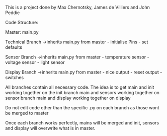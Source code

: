 This is a project done by Max Chernotsky, James de Villiers and John Peddie

Code Structure:

Master: main.py

Technical Branch ->inherits main.py from master
	- initialise Pins
	- set defaults

Sensor Branch ->inherits main.py from master
	- temperature sensor
	- voltage sensor
	- light sensor

Display Branch ->inherits main.py from master
	- nice output
	- reset output
	- switches
	
All branches contain all necessary code. The idea is to get main and init working together on the init branch
						            main and sensors working together on sensor branch
							    main and display working together on display

Do not edit code other than the specific .py on each branch as those wont be merged to master
                                                              
Once each branch works perfectly, mains will be merged and init, sensors and display will overwrite what is in master.
